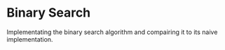 # Binary Search
Implementating the binary search algorithm and compairing it to its naive implementation.